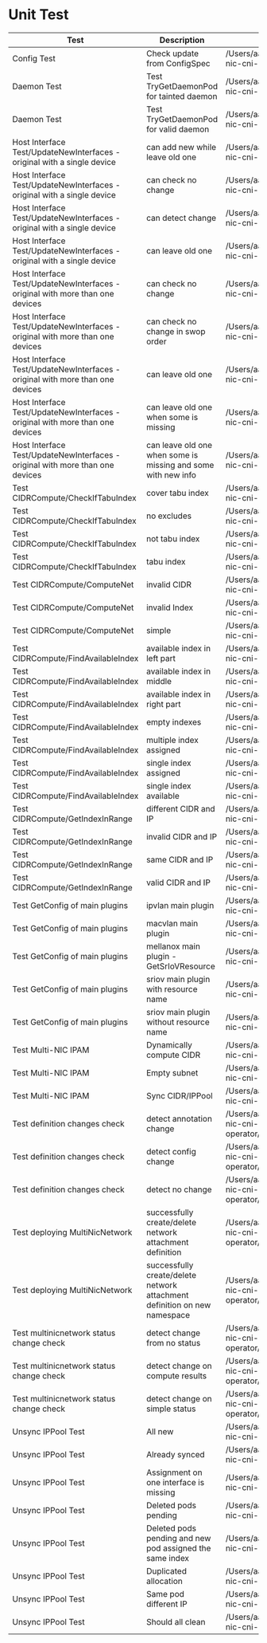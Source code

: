 # Unit Test

Test | Description | File 
---|---|---
| Config Test | Check update from ConfigSpec | /Users/aa404681/Documents/internal_ws/cni/multi-nic-cni-operator/controllers/config_test.go |
| Daemon Test | Test TryGetDaemonPod for tainted daemon | /Users/aa404681/Documents/internal_ws/cni/multi-nic-cni-operator/controllers/daemon_test.go |
| Daemon Test | Test TryGetDaemonPod for valid daemon | /Users/aa404681/Documents/internal_ws/cni/multi-nic-cni-operator/controllers/daemon_test.go |
| Host Interface Test/UpdateNewInterfaces - original with a single device | can add new while leave old one | /Users/aa404681/Documents/internal_ws/cni/multi-nic-cni-operator/controllers/hostinterface_test.go |
| Host Interface Test/UpdateNewInterfaces - original with a single device | can check no change | /Users/aa404681/Documents/internal_ws/cni/multi-nic-cni-operator/controllers/hostinterface_test.go |
| Host Interface Test/UpdateNewInterfaces - original with a single device | can detect change | /Users/aa404681/Documents/internal_ws/cni/multi-nic-cni-operator/controllers/hostinterface_test.go |
| Host Interface Test/UpdateNewInterfaces - original with a single device | can leave old one | /Users/aa404681/Documents/internal_ws/cni/multi-nic-cni-operator/controllers/hostinterface_test.go |
| Host Interface Test/UpdateNewInterfaces - original with more than one devices | can check no change | /Users/aa404681/Documents/internal_ws/cni/multi-nic-cni-operator/controllers/hostinterface_test.go |
| Host Interface Test/UpdateNewInterfaces - original with more than one devices | can check no change in swop order | /Users/aa404681/Documents/internal_ws/cni/multi-nic-cni-operator/controllers/hostinterface_test.go |
| Host Interface Test/UpdateNewInterfaces - original with more than one devices | can leave old one | /Users/aa404681/Documents/internal_ws/cni/multi-nic-cni-operator/controllers/hostinterface_test.go |
| Host Interface Test/UpdateNewInterfaces - original with more than one devices | can leave old one when some is missing | /Users/aa404681/Documents/internal_ws/cni/multi-nic-cni-operator/controllers/hostinterface_test.go |
| Host Interface Test/UpdateNewInterfaces - original with more than one devices | can leave old one when some is missing and some with new info | /Users/aa404681/Documents/internal_ws/cni/multi-nic-cni-operator/controllers/hostinterface_test.go |
| Test CIDRCompute/CheckIfTabuIndex | cover tabu index | /Users/aa404681/Documents/internal_ws/cni/multi-nic-cni-operator/internal/compute/compute_test.go |
| Test CIDRCompute/CheckIfTabuIndex | no excludes | /Users/aa404681/Documents/internal_ws/cni/multi-nic-cni-operator/internal/compute/compute_test.go |
| Test CIDRCompute/CheckIfTabuIndex | not tabu index | /Users/aa404681/Documents/internal_ws/cni/multi-nic-cni-operator/internal/compute/compute_test.go |
| Test CIDRCompute/CheckIfTabuIndex | tabu index | /Users/aa404681/Documents/internal_ws/cni/multi-nic-cni-operator/internal/compute/compute_test.go |
| Test CIDRCompute/ComputeNet | invalid CIDR | /Users/aa404681/Documents/internal_ws/cni/multi-nic-cni-operator/internal/compute/compute_test.go |
| Test CIDRCompute/ComputeNet | invalid Index | /Users/aa404681/Documents/internal_ws/cni/multi-nic-cni-operator/internal/compute/compute_test.go |
| Test CIDRCompute/ComputeNet | simple | /Users/aa404681/Documents/internal_ws/cni/multi-nic-cni-operator/internal/compute/compute_test.go |
| Test CIDRCompute/FindAvailableIndex | available index in left part | /Users/aa404681/Documents/internal_ws/cni/multi-nic-cni-operator/internal/compute/compute_test.go |
| Test CIDRCompute/FindAvailableIndex | available index in middle | /Users/aa404681/Documents/internal_ws/cni/multi-nic-cni-operator/internal/compute/compute_test.go |
| Test CIDRCompute/FindAvailableIndex | available index in right part | /Users/aa404681/Documents/internal_ws/cni/multi-nic-cni-operator/internal/compute/compute_test.go |
| Test CIDRCompute/FindAvailableIndex | empty indexes | /Users/aa404681/Documents/internal_ws/cni/multi-nic-cni-operator/internal/compute/compute_test.go |
| Test CIDRCompute/FindAvailableIndex | multiple index assigned | /Users/aa404681/Documents/internal_ws/cni/multi-nic-cni-operator/internal/compute/compute_test.go |
| Test CIDRCompute/FindAvailableIndex | single index assigned | /Users/aa404681/Documents/internal_ws/cni/multi-nic-cni-operator/internal/compute/compute_test.go |
| Test CIDRCompute/FindAvailableIndex | single index available | /Users/aa404681/Documents/internal_ws/cni/multi-nic-cni-operator/internal/compute/compute_test.go |
| Test CIDRCompute/GetIndexInRange | different CIDR and IP | /Users/aa404681/Documents/internal_ws/cni/multi-nic-cni-operator/internal/compute/compute_test.go |
| Test CIDRCompute/GetIndexInRange | invalid CIDR and IP | /Users/aa404681/Documents/internal_ws/cni/multi-nic-cni-operator/internal/compute/compute_test.go |
| Test CIDRCompute/GetIndexInRange | same CIDR and IP | /Users/aa404681/Documents/internal_ws/cni/multi-nic-cni-operator/internal/compute/compute_test.go |
| Test CIDRCompute/GetIndexInRange | valid CIDR and IP | /Users/aa404681/Documents/internal_ws/cni/multi-nic-cni-operator/internal/compute/compute_test.go |
| Test GetConfig of main plugins | ipvlan main plugin | /Users/aa404681/Documents/internal_ws/cni/multi-nic-cni-operator/controllers/plugin_test.go |
| Test GetConfig of main plugins | macvlan main plugin | /Users/aa404681/Documents/internal_ws/cni/multi-nic-cni-operator/controllers/plugin_test.go |
| Test GetConfig of main plugins | mellanox main plugin - GetSrIoVResource | /Users/aa404681/Documents/internal_ws/cni/multi-nic-cni-operator/controllers/plugin_test.go |
| Test GetConfig of main plugins | sriov main plugin with resource name | /Users/aa404681/Documents/internal_ws/cni/multi-nic-cni-operator/controllers/plugin_test.go |
| Test GetConfig of main plugins | sriov main plugin without resource name | /Users/aa404681/Documents/internal_ws/cni/multi-nic-cni-operator/controllers/plugin_test.go |
| Test Multi-NIC IPAM | Dynamically compute CIDR | /Users/aa404681/Documents/internal_ws/cni/multi-nic-cni-operator/controllers/multinicipam_test.go |
| Test Multi-NIC IPAM | Empty subnet | /Users/aa404681/Documents/internal_ws/cni/multi-nic-cni-operator/controllers/multinicipam_test.go |
| Test Multi-NIC IPAM | Sync CIDR/IPPool | /Users/aa404681/Documents/internal_ws/cni/multi-nic-cni-operator/controllers/multinicipam_test.go |
| Test definition changes check | detect annotation change | /Users/aa404681/Documents/internal_ws/cni/multi-nic-cni-operator/controllers/multinicnetwork_test.go |
| Test definition changes check | detect config change | /Users/aa404681/Documents/internal_ws/cni/multi-nic-cni-operator/controllers/multinicnetwork_test.go |
| Test definition changes check | detect no change | /Users/aa404681/Documents/internal_ws/cni/multi-nic-cni-operator/controllers/multinicnetwork_test.go |
| Test deploying MultiNicNetwork | successfully create/delete network attachment definition | /Users/aa404681/Documents/internal_ws/cni/multi-nic-cni-operator/controllers/multinicnetwork_test.go |
| Test deploying MultiNicNetwork | successfully create/delete network attachment definition on new namespace | /Users/aa404681/Documents/internal_ws/cni/multi-nic-cni-operator/controllers/multinicnetwork_test.go |
| Test multinicnetwork status change check | detect change from no status | /Users/aa404681/Documents/internal_ws/cni/multi-nic-cni-operator/controllers/multinicnetwork_test.go |
| Test multinicnetwork status change check | detect change on compute results | /Users/aa404681/Documents/internal_ws/cni/multi-nic-cni-operator/controllers/multinicnetwork_test.go |
| Test multinicnetwork status change check | detect change on simple status | /Users/aa404681/Documents/internal_ws/cni/multi-nic-cni-operator/controllers/multinicnetwork_test.go |
| Unsync IPPool Test | All new | /Users/aa404681/Documents/internal_ws/cni/multi-nic-cni-operator/controllers/ippool_test.go |
| Unsync IPPool Test | Already synced | /Users/aa404681/Documents/internal_ws/cni/multi-nic-cni-operator/controllers/ippool_test.go |
| Unsync IPPool Test | Assignment on one interface is missing | /Users/aa404681/Documents/internal_ws/cni/multi-nic-cni-operator/controllers/ippool_test.go |
| Unsync IPPool Test | Deleted pods pending | /Users/aa404681/Documents/internal_ws/cni/multi-nic-cni-operator/controllers/ippool_test.go |
| Unsync IPPool Test | Deleted pods pending and new pod assigned the same index | /Users/aa404681/Documents/internal_ws/cni/multi-nic-cni-operator/controllers/ippool_test.go |
| Unsync IPPool Test | Duplicated allocation | /Users/aa404681/Documents/internal_ws/cni/multi-nic-cni-operator/controllers/ippool_test.go |
| Unsync IPPool Test | Same pod different IP | /Users/aa404681/Documents/internal_ws/cni/multi-nic-cni-operator/controllers/ippool_test.go |
| Unsync IPPool Test | Should all clean | /Users/aa404681/Documents/internal_ws/cni/multi-nic-cni-operator/controllers/ippool_test.go |
